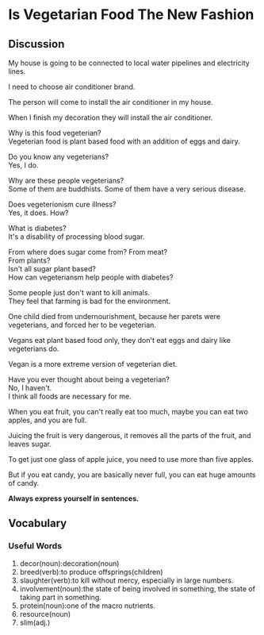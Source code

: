# Is Vegetarian Food The New Fashion
## Discussion
My house is going to be connected to local water pipelines and electricity lines.  

I need to choose air conditioner brand.  

The person will come to install the air conditioner in my house.  

When I finish my decoration they will install the air conditioner.  

Why is this food vegeterian?  
Vegeterian food is plant based food with an addition of eggs and dairy.  

Do you know any vegeterians?  
Yes, I do.  

Why are these people vegeterians?  
Some of them are buddhists. Some of them have a very serious disease.  

Does vegeterionism cure illness?  
Yes, it does. How?  

What is diabetes?  
It's a disability of processing blood sugar.  

From where does sugar come from? From meat?  
From plants?  
Isn't all sugar plant based?  
How can vegeteriansm help people with diabetes?  

Some people just don't want to kill animals.  
They feel that farming is bad for the environment.  

One child died from undernourishment, because her parets were vegeterians, and forced her to be vegeterian.  

Vegans eat plant based food only, they don't eat eggs and dairy like vegeterians do.  

Vegan is a more extreme version of vegeterian diet.  

Have you ever thought about being a vegeterian?  
No, I haven't.  
I think all foods are necessary for me.  

When you eat fruit, you can't really eat too much, maybe you can eat two apples, and you are full.  

Juicing the fruit is very dangerous, it removes all the parts of the fruit, and leaves sugar.  

To get just one glass of apple juice, you need to use more than five apples.   

But if you eat candy, you are basically never full, you can eat huge amounts of candy.  


**Always express yourself in sentences.**

## Vocabulary
### Useful Words
1. decor(noun):decoration(noun)
1. breed(verb):to produce offsprings(children)
1. slaughter(verb):to kill without mercy, especially in large numbers.
1. involvement(noun):the state of being involved in something, the state of taking part in something.  
1. protein(noun):one of the macro nutrients.
1. resource(noun)
1. slim(adj.)
